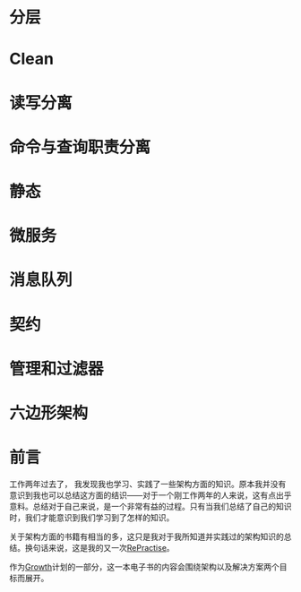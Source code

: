 
分层
===

Clean
===

读写分离
===

命令与查询职责分离
===

静态
===

微服务
===

消息队列
===

契约
===

管理和过滤器
===

六边形架构
===

前言
===
工作两年过去了， 我发现我也学习、实践了一些架构方面的知识。原本我并没有意识到我也可以总结这方面的结识——对于一个刚工作两年的人来说，这有点出乎意料。总结对于自己来说，是一个非常有益的过程。只有当我们总结了自己的知识时，我们才能意识到我们学习到了怎样的知识。

关于架构方面的书籍有相当的多，这只是我对于我所知道并实践过的架构知识的总结。换句话来说，这是我的又一次[RePractise](https://github.com/phodal/repractise)。

作为[Growth](https://github.com/phodal/growth)计划的一部分，这一本电子书的内容会围绕架构以及解决方案两个目标而展开。
